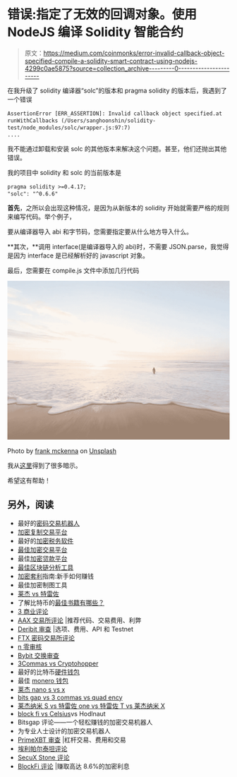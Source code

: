 # 错误:指定了无效的回调对象。使用 NodeJS 编译 Solidity 智能合约

> 原文：<https://medium.com/coinmonks/error-invalid-callback-object-specified-compile-a-solidity-smart-contract-using-nodejs-4299c0ae5875?source=collection_archive---------0----------------------->

在我升级了 solidity 编译器“solc”的版本和 pragma solidity 的版本后，我遇到了一个错误

```
AssertionError [ERR_ASSERTION]: Invalid callback object specified.at runWithCallbacks (/Users/sanghoonshin/solidity-test/node_modules/solc/wrapper.js:97:7)
....
```

我不能通过卸载和安装 solc 的其他版本来解决这个问题。甚至，他们还抛出其他错误。

我的项目中 solidity 和 solc 的当前版本是

```
pragma solidity >=0.4.17;
"solc": "^0.6.6"
```

**首先**，之所以会出现这种情况，是因为从新版本的 solidity 开始就需要严格的规则来编写代码。举个例子，

要从编译器导入 abi 和字节码，您需要指定要从什么地方导入什么。

**其次，**调用 interface(是编译器导入的 abi)时，不需要 JSON.parse，我觉得是因为 interface 是已经解析好的 javascript 对象。

最后，您需要在 compile.js 文件中添加几行代码

![](img/97ad4e46161403bb6b357bf375f94fac.png)

Photo by [frank mckenna](https://unsplash.com/@frankiefoto?utm_source=unsplash&utm_medium=referral&utm_content=creditCopyText) on [Unsplash](https://unsplash.com/@lavn_s/likes?utm_source=unsplash&utm_medium=referral&utm_content=creditCopyText)

我从[这里](https://ethereum.stackexchange.com/questions/68354/how-to-compile-solidity-0-5-5-contract-with-node-js)得到了很多暗示。

希望这有帮助！

## 另外，阅读

*   最好的[密码交易机器人](/coinmonks/crypto-trading-bot-c2ffce8acb2a)
*   [加密复制交易平台](/coinmonks/top-10-crypto-copy-trading-platforms-for-beginners-d0c37c7d698c)
*   最好的[加密税务软件](/coinmonks/best-crypto-tax-tool-for-my-money-72d4b430816b)
*   [最佳加密交易平台](/coinmonks/the-best-crypto-trading-platforms-in-2020-the-definitive-guide-updated-c72f8b874555)
*   最佳[加密贷款平台](/coinmonks/top-5-crypto-lending-platforms-in-2020-that-you-need-to-know-a1b675cec3fa)
*   [最佳区块链分析工具](https://bitquery.io/blog/best-blockchain-analysis-tools-and-software)
*   [加密套利](/coinmonks/crypto-arbitrage-guide-how-to-make-money-as-a-beginner-62bfe5c868f6)指南:新手如何赚钱
*   最佳加密制图工具
*   [莱杰 vs 特雷佐](/coinmonks/ledger-vs-trezor-best-hardware-wallet-to-secure-cryptocurrency-22c7a3fd391e)
*   了解比特币的[最佳书籍有哪些？](/coinmonks/what-are-the-best-books-to-learn-bitcoin-409aeb9aff4b)
*   [3 商业评论](/coinmonks/3commas-review-an-excellent-crypto-trading-bot-2020-1313a58bec92)
*   [AAX 交易所评论](/coinmonks/aax-exchange-review-2021-67c5ea09330c) |推荐代码、交易费用、利弊
*   [Deribit 审查](/coinmonks/deribit-review-options-fees-apis-and-testnet-2ca16c4bbdb2) |选项、费用、API 和 Testnet
*   [FTX 密码交易所评论](/coinmonks/ftx-crypto-exchange-review-53664ac1198f)
*   [n 零审核](/coinmonks/ngrave-zero-review-c465cf8307fc)
*   [Bybit 交换审查](/coinmonks/bybit-exchange-review-dbd570019b71)
*   [3Commas vs Cryptohopper](/coinmonks/cryptohopper-vs-3commas-vs-shrimpy-a2c16095b8fe)
*   最好的比特币[硬件钱包](/coinmonks/the-best-cryptocurrency-hardware-wallets-of-2020-e28b1c124069?source=friends_link&sk=324dd9ff8556ab578d71e7ad7658ad7c)
*   最佳 [monero 钱包](https://blog.coincodecap.com/best-monero-wallets)
*   [莱杰 nano s vs x](https://blog.coincodecap.com/ledger-nano-s-vs-x)
*   [bits gap vs 3 commas vs quad ency](https://blog.coincodecap.com/bitsgap-3commas-quadency)
*   [莱杰纳米 S vs 特雷佐 one vs 特雷佐 T vs 莱杰纳米 X](https://blog.coincodecap.com/ledger-nano-s-vs-trezor-one-ledger-nano-x-trezor-t)
*   [block fi vs Celsius](/coinmonks/blockfi-vs-celsius-vs-hodlnaut-8a1cc8c26630)vs Hodlnaut
*   Bitsgap 评论——一个轻松赚钱的加密交易机器人
*   为专业人士设计的加密交易机器人
*   [PrimeXBT 审查](/coinmonks/primexbt-review-88e0815be858) |杠杆交易、费用和交易
*   [埃利帕尔泰坦评论](/coinmonks/ellipal-titan-review-85e9071dd029)
*   [SecuX Stone 评论](https://blog.coincodecap.com/secux-stone-hardware-wallet-review)
*   [BlockFi 评论](/coinmonks/blockfi-review-53096053c097) |赚取高达 8.6%的加密利息